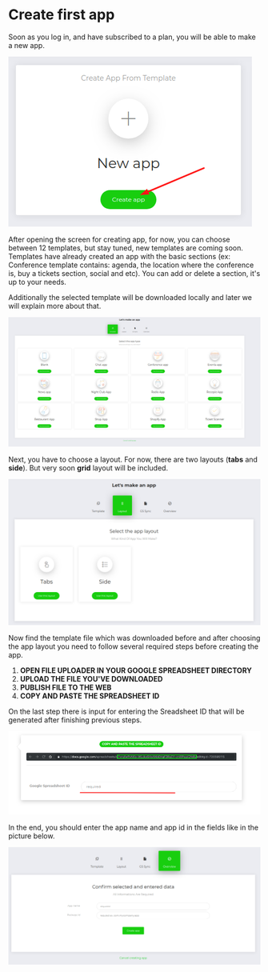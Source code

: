 # Create first app

Soon as you log in, and have subscribed to a plan, you will be able to make a new app.

![](../.gitbook/assets/screenshot%20%286%29.png)

After opening the screen for creating app, for now, you can choose between 12 templates, but stay tuned, new templates are coming soon. Templates have already created an app with the basic sections \(ex: Conference template contains: agenda, the location where the conference is, buy a tickets section, social and etc\). You can add or delete a section, it's up to your needs. 

Additionally the selected template will be downloaded locally and later we will explain more about that.

![](../.gitbook/assets/screenshot%20%2817%29.png)

Next, you have to choose a layout. For now, there are two layouts \(**tabs** and **side**\). But very soon **grid** layout will be included. 

![](../.gitbook/assets/screenshot%20%2812%29.png)

Now find the template file which was downloaded before and after choosing the app layout you need to follow several required steps before creating the app. 

1. **OPEN FILE UPLOADER IN YOUR GOOGLE SPREADSHEET DIRECTORY**
2. **UPLOAD THE FILE YOU'VE DOWNLOADED**
3. **PUBLISH FILE TO THE WEB**
4. **COPY AND PASTE THE SPREADSHEET ID**

On the last step there is input for entering the Sreadsheet ID that will be generated after finishing previous steps.

![](../.gitbook/assets/screenshot%20%2820%29.png)

In the end, you should enter the app name and app id in the fields like in the picture below.

![](../.gitbook/assets/screenshot%20%2816%29.png)



  


